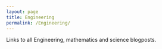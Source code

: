 ```yaml
---
layout: page
title: Engineering
permalink: /Engineering/
---
```


Links to all Engineering, mathematics and science blogposts.